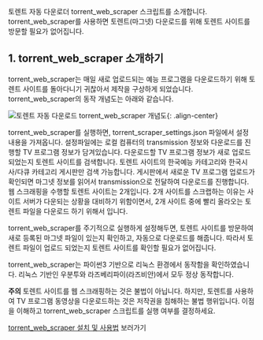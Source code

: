 토렌트 자동 다운로더 torrent_web_scraper 스크립트를 소개합니다. torrent_web_scraper를 사용하면
토렌트(마그넷) 다운로드를 위해 토렌트 사이트를 방문할 필요가 없어집니다.

## 1. torrent_web_scraper 소개하기

torrent_web_scraper는 매일 새로 업로드되는 예능 프로그램을 다운로드하기
위해 토렌트 사이트를 돌아다니기 귀찮아서 제작을 구상하게 되었습니다.
torrent_web_scraper의 동작 개념도는 아래와 같습니다.  

![토렌트 자동 다운로드 torrent_web_scraper 개념도](https://geekdifferent.github.io/assets/images/2018-09-16-torrent-web-scraper-2-concept.jpg       ){: .align-center}

torrent_web_scraper를 실행하면, torrent_scraper_settings.json 파일에서 설정 내용을 가져옵니다. 설정파일에는 로컬 컴퓨터의
transmission 정보와 다운로드를 진행할 TV 프로그램 정보가 담겨있습니다. 다운로드할 TV 프로그램 정보가 새로 업로드 되었는지
토렌트 사이트를 검색합니다. 토렌트 사이트의 한국예능 카테고리와 한국시사/다큐 카테고리 게시판만 검색 가능합니다.
게시판에서 새로운 TV 프로그램 업로드가 확인되면 마그넷 정보를 읽어서 transmission으로 전달하여 다운로드를 진행합니다.
웹 스크래핑을 수행할 토렌트 사이트는 2개입니다. 2개 사이트를 스크랩하는 이유는 사이트 서버가 다운되는 상황을 대비하기
위함이면서, 2개 사이트 중에 빨리 올라오는 토렌트 파일을 다운로드 하기 위해서 입니다.

torrent_web_scraper를 주기적으로 실행하게 설정해두면, 토렌트 사이트를 방문하여 새로 등록된 마그넷 파일이 있는지 확인하고,
자동으로 다운로드를 해줍니다. 따라서 토렌트 파일이 업로드 되었는지 토렌트 사이트를 확인할 필요가 없어집니다.

torrent_web_scraper는 파이썬3 기반으로 리눅스 환경에서 동작함을 확인하였습니다.
리눅스 기반인 우분투와 라즈베리파이(라즈비안)에서 모두 정상 동작합니다.

**주의** 토렌트 사이트를 웹 스크래핑하는 것은 불법이 아닙니다. 하지만, 토렌트를 사용하여 TV 프로그램 동영상을
다운로드하는 것은 저작권을 침해하는 불법 행위입니다. 이점을 이해하고 torrent_web_scraper 스크립트를 실행 여부를 결정하세요.

[torrent_web_scraper 설치 및 사용법](https://geekdifferent.github.io/raspberry%20pi/torrent-web-scraper/) 보러가기

